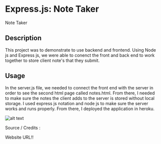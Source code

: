 # Express.js: Note Taker

Note Taker

## Description

This project was to demonstrate to use backend and frontend. Using Node js and Express js, we were able to conenct the front and back end to work together to store client note's that they submit.

## Usage

In the server.js file, we needed to connect the front end with the server in order to see the second html page called notes.html. From there, I needed to make sure the notes the client adds to the server is stored without local storage. I used express js notation and node js to make sure the server works and runs properly. From there, I deployed the application in heroku.

![alt text](./)

Source / Credits :

Website URL!!
